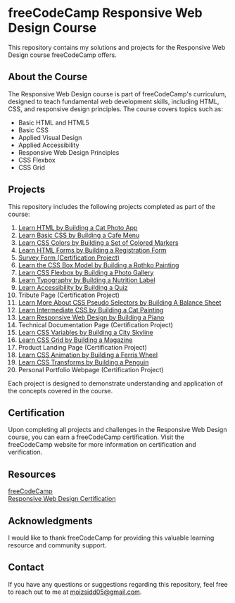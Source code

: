 # freeCodeCamp Responsive Web Design Course

This repository contains my solutions and projects for the Responsive Web Design course freeCodeCamp offers.

## About the Course

The Responsive Web Design course is part of freeCodeCamp's curriculum, designed to teach fundamental web development skills, including HTML, CSS, and responsive design principles. The course covers topics such as:

- Basic HTML and HTML5
- Basic CSS
- Applied Visual Design
- Applied Accessibility
- Responsive Web Design Principles
- CSS Flexbox
- CSS Grid

## Projects

This repository includes the following projects completed as part of the course:

1. <a href="https://github.com/moizsydiki/freeCodeCamp/blob/main/catPhotoApp.html">Learn HTML by Building a Cat Photo App</a>
2. <a href="https://github.com/moizsydiki/freeCodeCamp/tree/main/Camper%20Cafe">Learn Basic CSS by Building a Cafe Menu</a>
3. <a href="https://github.com/moizsydiki/freeCodeCamp/tree/main/CSS%20Colors%20Markers">Learn CSS Colors by Building a Set of Colored Markers</a>
4. <a href="https://github.com/moizsydiki/freeCodeCamp/tree/main/Registration%20Form">Learn HTML Forms by Building a Registration Form</a>
5. <a href="https://github.com/moizsydiki/freeCodeCamp-Responsive-Web-Design-Course/tree/main/Survery%20Form%20(Certificate%20Project)"> Survey Form (Certification Project)</a>
6. <a href="https://github.com/moizsydiki/freeCodeCamp/tree/main/Rothko%20Painting">Learn the CSS Box Model by Building a Rothko Painting</a>
7. <a href="https://github.com/moizsydiki/freeCodeCamp/tree/main/Building%20a%20Photo%20Gallery">Learn CSS Flexbox by Building a Photo Gallery</a>
8. <a href="https://github.com/moizsydiki/freeCodeCamp/tree/main/Nutrition%20Label">Learn Typography by Building a Nutrition Label</a>
9. <a href="https://github.com/moizsydiki/freeCodeCamp/tree/main/HTML%20CSS%20Quiz">Learn Accessibility by Building a Quiz</a>
10. Tribute Page (Certification Project)
11. <a href="https://github.com/moizsydiki/freeCodeCamp/tree/main/Balance%20Sheet">Learn More About CSS Pseudo Selectors by Building A Balance Sheet</a>
12. <a href="https://github.com/moizsydiki/freeCodeCamp/tree/main/Cat%20Painting">Learn Intermediate CSS by Building a Cat Painting</a>
13. <a href="https://github.com/moizsydiki/freeCodeCamp/tree/main/Piano">Learn Responsive Web Design by Building a Piano</a>
14. Technical Documentation Page (Certification Project)
15. <a href="https://github.com/moizsydiki/freeCodeCamp/tree/main/Skyline%20Buildings">Learn CSS Variables by Building a City Skyline</a>
16. <a href="https://github.com/moizsydiki/freeCodeCamp/tree/main/Magazine">Learn CSS Grid by Building a Magazine</a>
17. Product Landing Page (Certification Project)
18. <a href="https://github.com/moizsydiki/freeCodeCamp/tree/main/Ferris%20Wheel">Learn CSS Animation by Building a Ferris Wheel</a>
19. <a href="https://github.com/moizsydiki/freeCodeCamp/tree/main/Penguin">Learn CSS Transforms by Building a Penguin</a>
20. Personal Portfolio Webpage (Certification Project)

Each project is designed to demonstrate understanding and application of the concepts covered in the course.

## Certification

Upon completing all projects and challenges in the Responsive Web Design course, you can earn a freeCodeCamp certification. Visit the freeCodeCamp website for more information on certification and verification.

## Resources
<a href="https://www.freecodecamp.org/">freeCodeCamp</a> <br />
<a href="https://www.freecodecamp.org/learn/2022/responsive-web-design/">Responsive Web Design Certification</a>


## Acknowledgments
I would like to thank freeCodeCamp for providing this valuable learning resource and community support.

## Contact
If you have any questions or suggestions regarding this repository, feel free to reach out to me at moizsidd05@gmail.com.
